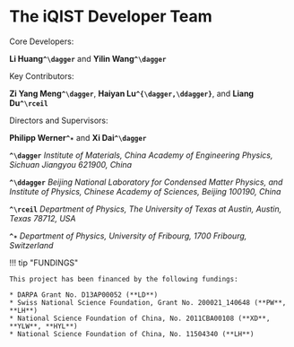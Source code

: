 # The iQIST Developer Team

Core Developers:

**Li Huang``^\dagger``** and **Yilin Wang``^\dagger``** 

Key Contributors:

**Zi Yang Meng``^\dagger``**, **Haiyan Lu``^{\dagger,\ddagger}``**, and **Liang Du``^\rceil``**

Directors and Supervisors: 

**Philipp Werner``^✶``** and **Xi Dai``^\dagger``**

**``^\dagger``** *Institute of Materials, China Academy of Engineering Physics, Sichuan Jiangyou 621900, China*

**``^\ddagger``** *Beijing National Laboratory for Condensed Matter Physics, and Institute of Physics,*
*Chinese Academy of Sciences, Beijing 100190, China*

**``^\rceil``** *Department of Physics, The University of Texas at Austin, Austin, Texas 78712, USA*

**``^✶``** *Department of Physics, University of Fribourg, 1700 Fribourg, Switzerland*

!!! tip "FUNDINGS"

    This project has been financed by the following fundings:

    * DARPA Grant No. D13AP00052 (**LD**)
    * Swiss National Science Foundation, Grant No. 200021_140648 (**PW**, **LH**)
    * National Science Foundation of China, No. 2011CBA00108 (**XD**, **YLW**, **HYL**)
    * National Science Foundation of China, No. 11504340 (**LH**)